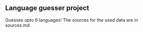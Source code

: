 ## Language guesser project
Guesses upto 6 languages! 
The sources for the used data are in sources.md